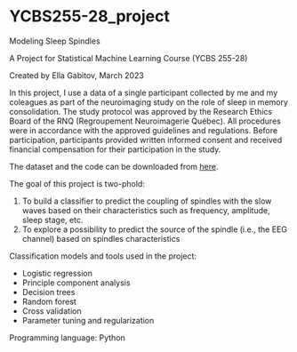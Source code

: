# YCBS255-28_project

Modeling Sleep Spindles

A Project for Statistical Machine Learning Course (YCBS 255-28)

Created by Ella Gabitov, March 2023

In this project, I use a data of a single participant collected by me and my coleagues as part of the neuroimaging study on the role of sleep in memory consolidation. The study protocol was approved by the Research Ethics Board of the RNQ (Regroupement Neuroimagerie Québec). All procedures were in accordance with the approved guidelines and regulations. Before participation, participants provided written informed consent and received financial compensation for their participation in the study.

The dataset and the code can be downloaded from [here](https://github.com/EllaGab/YCBS255-28_project.git).

The goal of this project is two-phold:
1. To build a classifier to predict the coupling of spindles with the slow waves based on their characteristics such as frequency, amplitude, sleep stage, etc.
2. To explore a possibility to predict the source of the spindle (i.e., the EEG channel) based on spindles characteristics

Classification models and tools used in the project:
- Logistic regression
- Principle component analysis
- Decision trees
- Random forest
- Cross validation
- Parameter tuning and regularization

Programming language: Python
